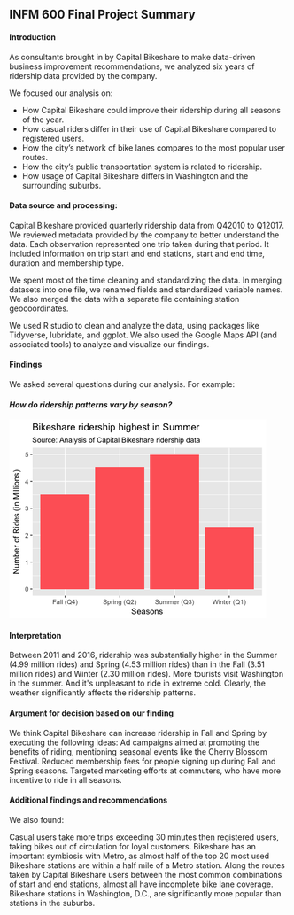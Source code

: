 ## INFM 600 Final Project Summary

#### Introduction
As consultants brought in by Capital Bikeshare to make data-driven business improvement recommendations, we analyzed six years of ridership data provided by the company. 

We focused our analysis on: 

* How Capital Bikeshare could improve their ridership during all seasons of the year. 
* How casual riders differ in their use of Capital Bikeshare compared to registered users.  
* How the city’s network of bike lanes compares to the most popular user routes.
* How the city’s public transportation system is related to ridership. 
* How usage of Capital Bikeshare differs in Washington and the surrounding suburbs.

#### Data source and processing:

Capital Bikeshare provided quarterly ridership data from Q42010 to Q12017.  We reviewed metadata provided by the company to better understand the data.   Each observation represented one trip taken during that period.  It included information on trip start and end stations, start and end time, duration and membership type. 
 
We spent most of the time cleaning and standardizing the data.  In merging datasets into one file, we renamed fields and standardized variable names.  We also merged the data with a separate file containing station geocoordinates. 

We used R studio to clean and analyze the data, using packages like Tidyverse, lubridate, and ggplot. We also used the Google Maps API (and associated tools) to analyze and visualize our findings.

#### Findings

We asked several questions during our analysis.  For example:

#### _How do ridership patterns vary by season?_ 

![Ridership patters by seasons](plots/season_trips_plot.png?raw=true "Seasonal Ridership")

#### Interpretation

Between 2011 and 2016, ridership was substantially higher in the Summer (4.99 million rides) and Spring (4.53 million rides) than in the Fall (3.51 million rides) and Winter (2.30 million rides).  More tourists visit Washington in the summer.  And it's unpleasant to ride in extreme cold. Clearly, the weather significantly affects the ridership patterns.

#### Argument for decision based on our finding

We think Capital Bikeshare can increase ridership in Fall and Spring by executing the following ideas:
Ad campaigns aimed at promoting the benefits of riding, mentioning seasonal events like the Cherry Blossom Festival. 
Reduced membership fees for people signing up during Fall and Spring seasons. 
Targeted marketing efforts at commuters, who have more incentive to ride in all seasons. 

#### Additional findings and recommendations

We also found:

Casual users take more trips exceeding 30 minutes then registered users, taking bikes out of circulation for loyal customers. 
Bikeshare has an important symbiosis with Metro, as almost half of the top 20 most used Bikeshare stations are within a half mile of a Metro station. 
Along the routes taken by Capital Bikeshare users between the most common combinations of start and end stations, almost all have incomplete bike lane coverage. 
Bikeshare stations in Washington, D.C., are significantly more popular than stations in the suburbs. 
